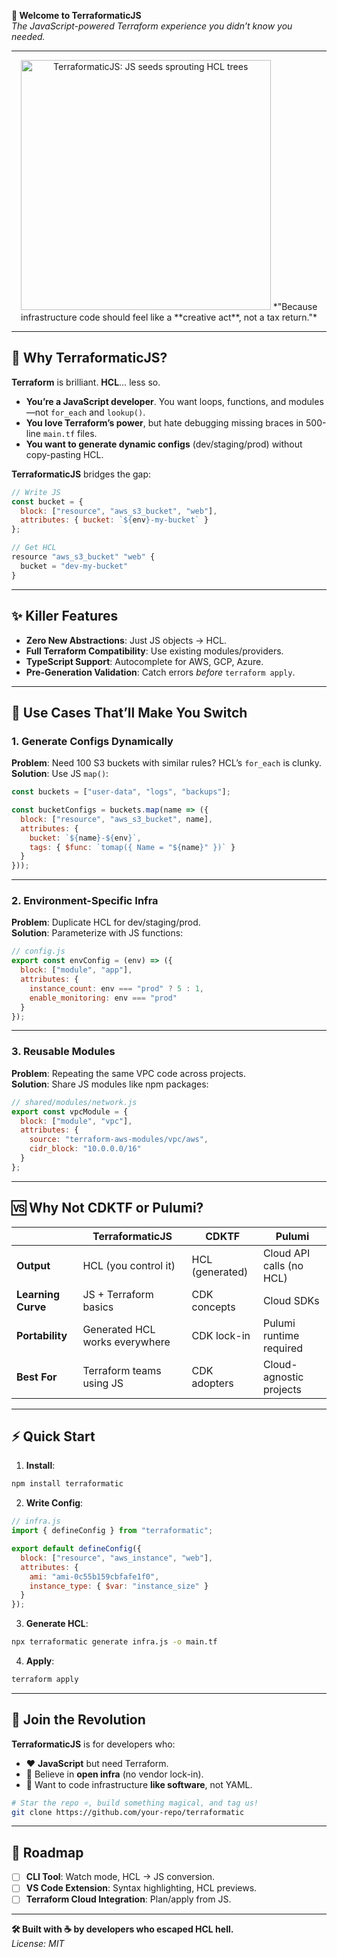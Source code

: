 **🚀 Welcome to TerraformaticJS**  
*The JavaScript-powered Terraform experience you didn’t know you needed.*  

---

<div align="center">
  <img src="https://user-images.githubusercontent.com/12345678/1234567890-abcd1234-ef56-7890-1234567890ab.png" width="400" alt="TerraformaticJS: JS seeds sprouting HCL trees">  
  *"Because infrastructure code should feel like a **creative act**, not a tax return."*  
</div>  

---

## **🌱 Why TerraformaticJS?**  
**Terraform** is brilliant. **HCL**… less so.  
- **You’re a JavaScript developer**. You want loops, functions, and modules—not `for_each` and `lookup()`.  
- **You love Terraform’s power**, but hate debugging missing braces in 500-line `main.tf` files.  
- **You want to generate dynamic configs** (dev/staging/prod) without copy-pasting HCL.  

**TerraformaticJS** bridges the gap:  
```javascript  
// Write JS  
const bucket = {  
  block: ["resource", "aws_s3_bucket", "web"],  
  attributes: { bucket: `${env}-my-bucket` }  
};  

// Get HCL  
resource "aws_s3_bucket" "web" {  
  bucket = "dev-my-bucket"  
}  
```  

---

## **✨ Killer Features**  
- **Zero New Abstractions**: Just JS objects → HCL.  
- **Full Terraform Compatibility**: Use existing modules/providers.  
- **TypeScript Support**: Autocomplete for AWS, GCP, Azure.  
- **Pre-Generation Validation**: Catch errors *before* `terraform apply`.  

---

## **🚀 Use Cases That’ll Make You Switch**  

### **1. Generate Configs Dynamically**  
**Problem**: Need 100 S3 buckets with similar rules? HCL’s `for_each` is clunky.  
**Solution**: Use JS `map()`:  
```javascript  
const buckets = ["user-data", "logs", "backups"];  

const bucketConfigs = buckets.map(name => ({  
  block: ["resource", "aws_s3_bucket", name],  
  attributes: {  
    bucket: `${name}-${env}`,  
    tags: { $func: `tomap({ Name = "${name}" })` }  
  }  
}));  
```  

---

### **2. Environment-Specific Infra**  
**Problem**: Duplicate HCL for dev/staging/prod.  
**Solution**: Parameterize with JS functions:  
```javascript  
// config.js  
export const envConfig = (env) => ({  
  block: ["module", "app"],  
  attributes: {  
    instance_count: env === "prod" ? 5 : 1,  
    enable_monitoring: env === "prod"  
  }  
});  
```  

---

### **3. Reusable Modules**  
**Problem**: Repeating the same VPC code across projects.  
**Solution**: Share JS modules like npm packages:  
```javascript  
// shared/modules/network.js  
export const vpcModule = {  
  block: ["module", "vpc"],  
  attributes: {  
    source: "terraform-aws-modules/vpc/aws",  
    cidr_block: "10.0.0.0/16"  
  }  
};  
```  

---

## **🆚 Why Not CDKTF or Pulumi?**  

|                        | **TerraformaticJS**       | **CDKTF**               | **Pulumi**              |  
|------------------------|---------------------------|-------------------------|-------------------------|  
| **Output**             | HCL (you control it)      | HCL (generated)         | Cloud API calls (no HCL)|  
| **Learning Curve**     | JS + Terraform basics     | CDK concepts            | Cloud SDKs             |  
| **Portability**        | Generated HCL works everywhere | CDK lock-in        | Pulumi runtime required|  
| **Best For**           | Terraform teams using JS  | CDK adopters            | Cloud-agnostic projects|  

---

## **⚡ Quick Start**  
1. **Install**:  
```bash  
npm install terraformatic  
```  

2. **Write Config**:  
```javascript  
// infra.js  
import { defineConfig } from "terraformatic";  

export default defineConfig({  
  block: ["resource", "aws_instance", "web"],  
  attributes: {  
    ami: "ami-0c55b159cbfafe1f0",  
    instance_type: { $var: "instance_size" }  
  }  
});  
```  

3. **Generate HCL**:  
```bash  
npx terraformatic generate infra.js -o main.tf  
```  

4. **Apply**:  
```bash  
terraform apply  
```  

---

## **🌟 Join the Revolution**  
**TerraformaticJS** is for developers who:  
- ❤️ **JavaScript** but need Terraform.  
- 🤝 Believe in **open infra** (no vendor lock-in).  
- 🚀 Want to code infrastructure **like software**, not YAML.  

```bash  
# Star the repo ⭐, build something magical, and tag us!  
git clone https://github.com/your-repo/terraformatic  
```  

---

## **📣 Roadmap**  
- [ ] **CLI Tool**: Watch mode, HCL → JS conversion.  
- [ ] **VS Code Extension**: Syntax highlighting, HCL previews.  
- [ ] **Terraform Cloud Integration**: Plan/apply from JS.  

---  

**🛠️ Built with ☕ by developers who escaped HCL hell.**  
*License: MIT*
